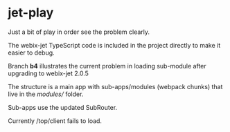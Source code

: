 jet-play
=====

Just a bit of play in order see the problem clearly.

The webix-jet TypeScript code is included in the project directly to make it easier to debug.



Branch **b4** illustrates the current problem in loading sub-module after upgrading to webix-jet 2.0.5

The structure is a main app with sub-apps/modules (webpack chunks) that live in the *modules/<modulename>* folder.

Sub-apps use the updated SubRouter.

Currently /top/client fails to load.



